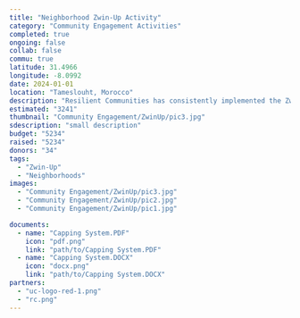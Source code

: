 ```yaml
---
title: "Neighborhood Zwin-Up Activity"
category: "Community Engagement Activities"
completed: true
ongoing: false
collab: false
commu: true
latitude: 31.4966
longitude: -8.0992
date: 2024-01-01
location: "Tameslouht, Morocco"
description: "Resilient Communities has consistently implemented the Zwin-Up activity beginning in the neighborhood of Almajdoub and expanding outward. We purchase 40 pots from The Alibdaa Cooperative of Pottery and Ceramics in Tameslouht and 40 plants from a local nursery. Then, we place two pots to each door and then paint the pots with the neighborhood kids. We have worked with exchange groups to help fund the activity and bring their students to volunteer. The activity has gained recognition throughout Tameslouht, hopefully inspiring other associations to implement in other neighborhoods."
estimated: "3241"
thumbnail: "Community Engagement/ZwinUp/pic3.jpg"
sdescription: "small description"
budget: "5234"
raised: "5234"
donors: "34"
tags:
  - "Zwin-Up"
  - "Neighborhoods"
images:
  - "Community Engagement/ZwinUp/pic3.jpg"
  - "Community Engagement/ZwinUp/pic2.jpg"
  - "Community Engagement/ZwinUp/pic1.jpg"

documents:
  - name: "Capping System.PDF"
    icon: "pdf.png"
    link: "path/to/Capping System.PDF"
  - name: "Capping System.DOCX"
    icon: "docx.png"
    link: "path/to/Capping System.DOCX"
partners:
  - "uc-logo-red-1.png"
  - "rc.png"
---
```

